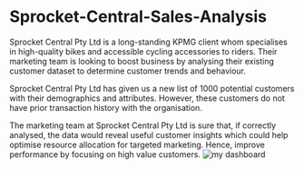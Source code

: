# Sprocket-Central-Sales-Analysis
Sprocket Central Pty Ltd is a long-standing KPMG client whom specialises in high-quality bikes and accessible cycling accessories to riders. Their marketing team is looking to boost business by analysing their existing customer dataset to determine customer trends and behaviour.

Sprocket Central Pty Ltd has given us a new list of 1000 potential customers with their demographics and attributes. However, these customers do not have prior transaction history with the organisation.

The marketing team at Sprocket Central Pty Ltd is sure that, if correctly analysed, the data would reveal useful customer insights which could help optimise resource allocation for targeted marketing. Hence, improve performance by focusing on high value customers.
![my dashboard](https://github.com/Teekafy/KPMG-project-Sprocket-Central-Sales-Analysis/assets/107825654/cdb62c60-0c9b-40e7-8f7c-e68084c6746d)
